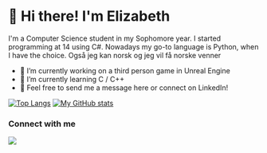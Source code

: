 # 👋 Hi there! I'm Elizabeth  

I'm a Computer Science student in my Sophomore year. I started programming at 14 using C#. Nowadays my go-to language is Python, when I have the choice. Også jeg kan norsk og jeg vil få norske venner 

- 🔭 I’m currently working on a third person game in Unreal Engine
- 🌱 I’m currently learning C / C++
- 💬 Feel free to send me a message here or connect on LinkedIn!

[![Top Langs](https://github-readme-stats.vercel.app/api/top-langs/?username=elizabethgraham&theme=dracula)](https://github.com/anuraghazra/github-readme-stats)
[![My GitHub stats](https://github-readme-stats.vercel.app/api?username=elizabethgraham&theme=dracula)](https://github.com/anuraghazra/github-readme-stats)

### Connect with me
[<img src="https://img.shields.io/badge/linkedin-%2312100E.svg?&style=for-the-badge&logo=linkedin&logoColor=white&color=black" />](https://www.linkedin.com/in/elizabethagraham/)
